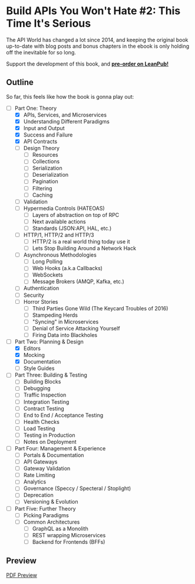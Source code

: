 # Build APIs You Won't Hate #2: This Time It's Serious

The API World has changed a lot since 2014, and keeping the original book up-to-date with blog posts and bonus chapters in the ebook is only holding off the inevitable for so long.

Support the development of this book, and [**pre-order on LeanPub!**](https://leanpub.com/build-apis-you-wont-hate-2/)

## Outline

So far, this feels like how the book is gonna play out:

- [ ] Part One: Theory
  - [x] APIs, Services, and Microservices
  - [x] Understanding Different Paradigms
  - [x] Input and Output
  - [x] Success and Failure
  - [x] API Contracts
  - [ ] Design Theory
    - [ ] Resources
    - [ ] Collections
    - [ ] Serialization
    - [ ] Deserialization
    - [ ] Pagination
    - [ ] Filtering
    - [ ] Caching
  - [ ] Validation
  - [ ] Hypermedia Controls (HATEOAS)
    - [ ] Layers of abstraction on top of RPC
    - [ ] Next available actions
    - [ ] Standards (JSON:API, HAL, etc.)
  - [ ] HTTP/1, HTTP/2 and HTTP/3
    - [ ] HTTP/2 is a real world thing today use it
    - [ ] Lets Stop Building Around a Network Hack
  - [ ] Asynchronous Methodologies
    - [ ] Long Polling
    - [ ] Web Hooks (a.k.a Callbacks)
    - [ ] WebSockets
    - [ ] Message Brokers (AMQP, Kafka, etc.)
  - [ ] Authentication
  - [ ] Security
  - [ ] Horror Stories
    - [ ] Third Parties Gone Wild (The Keycard Troubles of 2016)
    - [ ] Stampeding Herds
    - [ ] "Syncing" in Microservices
    - [ ] Denial of Service Attacking Yourself
    - [ ] Firing Data into Blackholes

- [ ] Part Two: Planning & Design
  - [x] Editors
  - [x] Mocking
  - [x] Documentation
  - [ ] Style Guides

- [ ] Part Three: Building & Testing
  - [ ] Building Blocks
  - [ ] Debugging
  - [ ] Traffic Inspection
  - [ ] Integration Testing
  - [ ] Contract Testing
  - [ ] End to End / Acceptance Testing
  - [ ] Health Checks
  - [ ] Load Testing
  - [ ] Testing in Production
  - [ ] Notes on Deployment

- [ ] Part Four: Management & Experience
  - [ ] Portals & Documentation
  - [ ] API Gateways
  - [ ] Gateway Validation
  - [ ] Rate Limiting
  - [ ] Analytics
  - [ ] Governance (Speccy / Specteral / Stoplight)
  - [ ] Deprecation
  - [ ] Versioning & Evolution

- [ ] Part Five: Further Theory
  - [ ] Picking Paradigms
  - [ ] Common Architectures
    - [ ] GraphQL as a Monolith
    - [ ] REST wrapping Microservices
    - [ ] Backend for Frontends (BFFs)

## Preview

[PDF Preview](https://github.com/apisyouwonthate/book-build-apis-2/raw/master/generated/book.pdf)